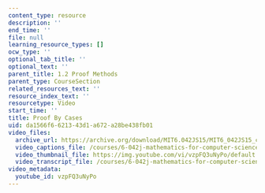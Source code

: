 ```yaml
---
content_type: resource
description: ''
end_time: ''
file: null
learning_resource_types: []
ocw_type: ''
optional_tab_title: ''
optional_text: ''
parent_title: 1.2 Proof Methods
parent_type: CourseSection
related_resources_text: ''
resource_index_text: ''
resourcetype: Video
start_time: ''
title: Proof By Cases
uid: da1566f6-6213-43d1-a672-a28be438fb01
video_files:
  archive_url: https://archive.org/download/MIT6.042JS15/MIT6_042JS15_cases_ipod.mp4
  video_captions_file: /courses/6-042j-mathematics-for-computer-science-spring-2015/7372a4013c6856979252f44b18b3107f_vzpFQ3uNyPo.vtt
  video_thumbnail_file: https://img.youtube.com/vi/vzpFQ3uNyPo/default.jpg
  video_transcript_file: /courses/6-042j-mathematics-for-computer-science-spring-2015/414003e1b6c037f68b31aaa9a8bcb98e_vzpFQ3uNyPo.pdf
video_metadata:
  youtube_id: vzpFQ3uNyPo
---
```

